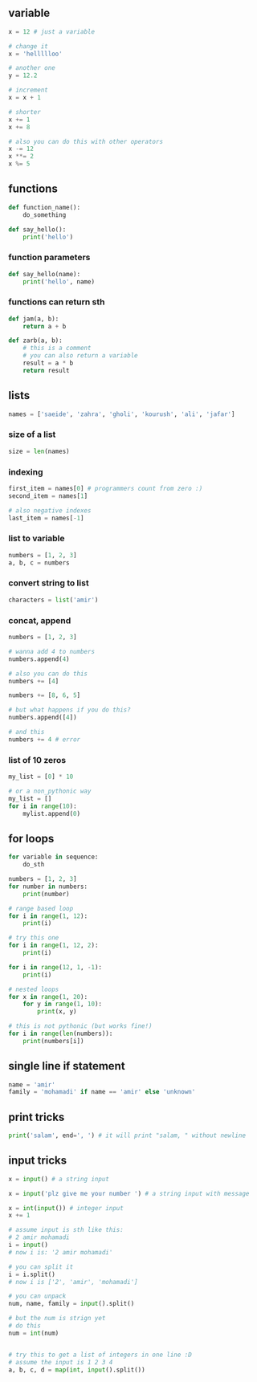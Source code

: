 ## variable
```python
x = 12 # just a variable

# change it
x = 'hellllloo'

# another one
y = 12.2

# increment
x = x + 1

# shorter
x += 1
x += 8

# also you can do this with other operators
x -= 12
x **= 2
x %= 5
```


## functions
```python
def function_name():
    do_something

def say_hello():
    print('hello')

```

### function parameters
```python
def say_hello(name):
    print('hello', name)
```

### functions can return sth
```python
def jam(a, b):
    return a + b

def zarb(a, b):
    # this is a comment
    # you can also return a variable
    result = a * b
    return result
```

## lists
```python
names = ['saeide', 'zahra', 'gholi', 'kourush', 'ali', 'jafar']
```

### size of a list
```python
size = len(names)
```

### indexing
```python
first_item = names[0] # programmers count from zero :)
second_item = names[1]

# also negative indexes
last_item = names[-1]
```

### list to variable
```python
numbers = [1, 2, 3]
a, b, c = numbers
```

### convert string to list
```python
characters = list('amir')
``` 

### concat, append
```python
numbers = [1, 2, 3]

# wanna add 4 to numbers
numbers.append(4)

# also you can do this
numbers += [4]

numbers += [8, 6, 5]

# but what happens if you do this?
numbers.append([4])

# and this
numbers += 4 # error
```

### list of 10 zeros
```python
my_list = [0] * 10

# or a non_pythonic way
my_list = []
for i in range(10):
    mylist.append(0)
```

## for loops
```python
for variable in sequence:
    do_sth

numbers = [1, 2, 3]
for number in numbers:
    print(number)

# range based loop
for i in range(1, 12):
    print(i)

# try this one
for i in range(1, 12, 2):
    print(i)

for i in range(12, 1, -1):
    print(i)

# nested loops
for x in range(1, 20):
    for y in range(1, 10):
        print(x, y)

# this is not pythonic (but works fine!)
for i in range(len(numbers)):
    print(numbers[i])
```

## single line if statement
```python
name = 'amir'
family = 'mohamadi' if name == 'amir' else 'unknown'
```

## print tricks
```python
print('salam', end=', ') # it will print "salam, " without newline
```

## input tricks
```python
x = input() # a string input

x = input('plz give me your number ') # a string input with message

x = int(input()) # integer input
x += 1

# assume input is sth like this:
# 2 amir mohamadi
i = input()
# now i is: '2 amir mohamadi'

# you can split it
i = i.split()
# now i is ['2', 'amir', 'mohamadi']

# you can unpack
num, name, family = input().split()

# but the num is strign yet
# do this
num = int(num)


# try this to get a list of integers in one line :D
# assume the input is 1 2 3 4
a, b, c, d = map(int, input().split())
```
